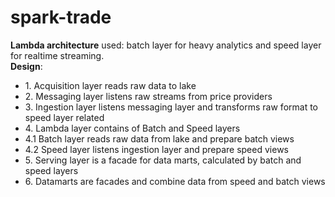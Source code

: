 # spark-trade

 <strong>Lambda architecture</strong> used:  batch layer for heavy analytics and speed layer for realtime streaming.<br/>
 <strong>Design</strong>:<br/>
 <ul>
 <li>1. Acquisition layer reads raw data to lake</li>
 <li>2. Messaging layer listens raw streams from price providers</li>
 
 <li>3. Ingestion layer listens messaging layer and transforms raw format to speed layer related</li>
 <li>4. Lambda layer contains of Batch and Speed layers
 <li>4.1 Batch layer reads raw data from lake and prepare batch views</li>
 <li>4.2 Speed layer listens ingestion layer and prepare speed views</li>
 </li>
 <li>5. Serving layer is a facade for data marts, calculated by batch and speed layers</li>
 <li>6. Datamarts are facades and combine data from speed and batch views</li>
 </ul>
